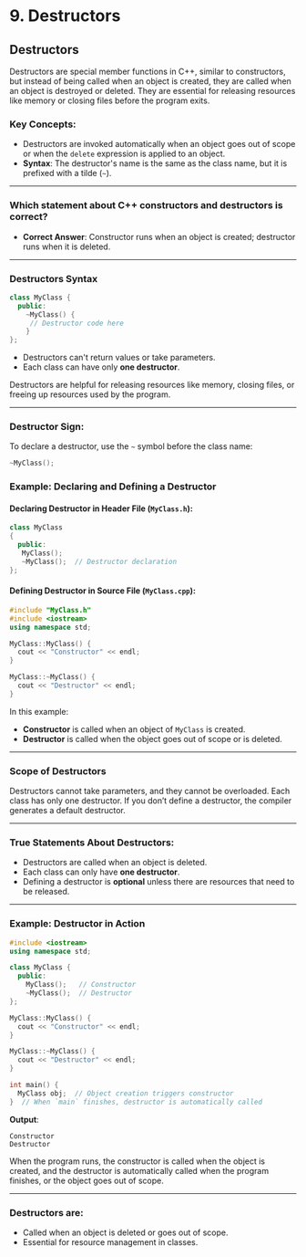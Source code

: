 # 9. Destructors

## Destructors  
Destructors are special member functions in C++, similar to constructors, but instead of being called when an object is created, they are called when an object is destroyed or deleted. They are essential for releasing resources like memory or closing files before the program exits.

### Key Concepts:
- Destructors are invoked automatically when an object goes out of scope or when the `delete` expression is applied to an object.
- **Syntax**: The destructor's name is the same as the class name, but it is prefixed with a tilde (`~`).

---

### **Which statement about C++ constructors and destructors is correct?**
- **Correct Answer**: Constructor runs when an object is created; destructor runs when it is deleted.

---

### Destructors Syntax
```cpp
class MyClass {
  public: 
    ~MyClass() {
     // Destructor code here
    }
};
```
- Destructors can't return values or take parameters.
- Each class can have only **one destructor**.
  
Destructors are helpful for releasing resources like memory, closing files, or freeing up resources used by the program.

---

### Destructor Sign:
To declare a destructor, use the `~` symbol before the class name:
```cpp
~MyClass();
```

### Example: Declaring and Defining a Destructor
#### Declaring Destructor in Header File (`MyClass.h`):
```cpp
class MyClass
{
  public:
   MyClass();
   ~MyClass();  // Destructor declaration
};
```

#### Defining Destructor in Source File (`MyClass.cpp`):
```cpp
#include "MyClass.h"
#include <iostream>
using namespace std;

MyClass::MyClass() {
  cout << "Constructor" << endl;
}

MyClass::~MyClass() {
  cout << "Destructor" << endl;
}
```

In this example:
- **Constructor** is called when an object of `MyClass` is created.
- **Destructor** is called when the object goes out of scope or is deleted.

---

### Scope of Destructors
Destructors cannot take parameters, and they cannot be overloaded. Each class has only one destructor. If you don’t define a destructor, the compiler generates a default destructor.

---

### **True Statements About Destructors**:
- Destructors are called when an object is deleted.
- Each class can only have **one destructor**.
- Defining a destructor is **optional** unless there are resources that need to be released.

---

### Example: Destructor in Action
```cpp
#include <iostream>
using namespace std;

class MyClass {
  public:
    MyClass();   // Constructor
    ~MyClass();  // Destructor
};

MyClass::MyClass() {
  cout << "Constructor" << endl;
}

MyClass::~MyClass() {
  cout << "Destructor" << endl;
}

int main() {
  MyClass obj;  // Object creation triggers constructor
}  // When `main` finishes, destructor is automatically called
```

**Output**:
```
Constructor
Destructor
```

When the program runs, the constructor is called when the object is created, and the destructor is automatically called when the program finishes, or the object goes out of scope.

---

### Destructors are:
- Called when an object is deleted or goes out of scope.
- Essential for resource management in classes.
